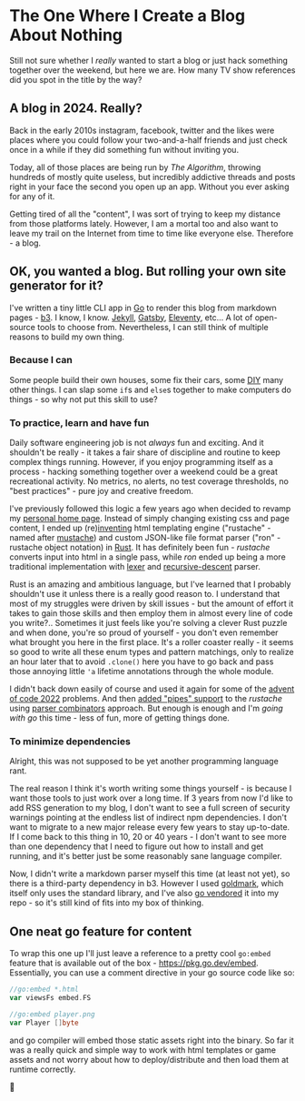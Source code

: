 # The One Where I Create a Blog About Nothing

Still not sure whether I _really_ wanted to start a blog or just hack something together over the weekend, but here we are. How many TV show references did you spot in the title by the way?

## A blog in 2024. Really?

Back in the early 2010s instagram, facebook, twitter and the likes were places where you could follow your two-and-a-half friends and just check once in a while if they did something fun without inviting you.

Today, all of those places are being run by _The Algorithm_, throwing hundreds of mostly quite useless, but incredibly addictive threads and posts right in your face the second you open up an app. Without you ever asking for any of it.

Getting tired of all the "content", I was sort of trying to keep my distance from those platforms lately. However, I am a mortal too and also want to leave my trail on the Internet from time to time like everyone else. Therefore - a blog.

## OK, you wanted a blog. But rolling your own site generator for it?

I've written a tiny little CLI app in [Go](https://go.dev/) to render this blog from markdown pages - [b3](https://github.com/mtratsiuk/b3). I know, I know. [Jekyll](https://jekyllrb.com/), [Gatsby](https://www.gatsbyjs.com/), [Eleventy](https://www.11ty.dev/), etc... A lot of open-source tools to choose from. Nevertheless, I can still think of multiple reasons to build my own thing.

### Because I can

Some people build their own houses, some fix their cars, some [DIY](https://en.wikipedia.org/wiki/Do_it_yourself) many other things. I can slap some `if`s and `else`s together to make computers do things - so why not put this skill to use?

### To practice, learn and have fun

Daily software engineering job is not _always_ fun and exciting. And it shouldn't be really - it takes a fair share of discipline and routine to keep complex things running. However, if you enjoy programming itself as a process - hacking something together over a weekend could be a great recreational activity. No metrics, no alerts, no test coverage thresholds, no "best practices" - pure joy and creative freedom.

I've previously followed this logic a few years ago when decided to revamp my [personal home page](https://misha.spris.dev/). Instead of simply changing existing css and page content, I ended up (re)[inventing](https://github.com/mtratsiuk/mtratsiuk.github.io/commit/02e6f01e2eb928a6e37745e0cc008fe93f430fcf#diff-7ae45ad102eab3b6d7e7896acd08c427a9b25b346470d7bc6507b6481575d519) html templating engine ("rustache" - named after [mustache](https://mustache.github.io/)) and custom JSON-like file format parser ("ron" - rustache object notation) in [Rust](https://www.rust-lang.org/). It has definitely been fun - _rustache_ converts input into html in a single pass, while _ron_ ended up being a more traditional implementation with [lexer](https://en.wikipedia.org/wiki/Lexical_analysis#Lexical_token_and_lexical_tokenization) and [recursive-descent](https://en.wikipedia.org/wiki/Recursive_descent_parser) parser.

Rust is an amazing and ambitious language, but I've learned that I probably shouldn't use it unless there is a really good reason to. I understand that most of my struggles were driven by skill issues - but the amount of effort it takes to gain those skills and then employ them in almost every line of code you write?.. Sometimes it just feels like you're solving a clever Rust puzzle and when done, you're so proud of yourself - you don't even remember what brought you here in the first place. It's a roller coaster really - it seems so good to write all these enum types and pattern matchings, only to realize an hour later that to avoid `.clone()` here you have to go back and pass those annoying little `'a` lifetime annotations through the whole module.

I didn't back down easily of course and used it again for some of the [advent of code 2022](https://github.com/mtratsiuk/adventofcode/tree/master/aoc-2022/src/bin) problems. And then [added "pipes" support](https://github.com/mtratsiuk/mtratsiuk.github.io/compare/f9e0603f80aaf2ba520751b987dd91965893ca68...080649da724d36e267ccc3736a96ff4dfa376118) to the _rustache_ using [parser combinators](https://en.wikipedia.org/wiki/Parser_combinator) approach. But enough is enough and I'm _going with go_ this time - less of fun, more of getting things done.

### To minimize dependencies

Alright, this was not supposed to be yet another programming language rant.

The real reason I think it's worth writing some things yourself - is because I want those tools to just work over a long time. If 3 years from now I'd like to add RSS generation to my blog, I don't want to see a full screen of security warnings pointing at the endless list of indirect npm dependencies. I don't want to migrate to a new major release every few years to stay up-to-date. If I come back to this thing in 10, 20 or 40 years - I don't want to see more than one dependency that I need to figure out how to install and get running, and it's better just be some reasonably sane language compiler.

Now, I didn't write a markdown parser myself this time (at least not yet), so there is a third-party dependency in b3. However I used [goldmark](https://github.com/yuin/goldmark), which itself only uses the standard library, and I've also [go vendored](https://go.dev/ref/mod#vendoring) it into my repo - so it's still kind of fits into my box of thinking.

## One neat go feature for content

To wrap this one up I'll just leave a reference to a pretty cool `go:embed` feature that is available out of the box - <https://pkg.go.dev/embed>. Essentially, you can use a comment directive in your go source code like so:

```go
//go:embed *.html
var viewsFs embed.FS

//go:embed player.png
var Player []byte
```

and go compiler will embed those static assets right into the binary. So far it was a really quick and simple way to work with html templates or game assets and not worry about how to deploy/distribute and then load them at runtime correctly.

🫡
